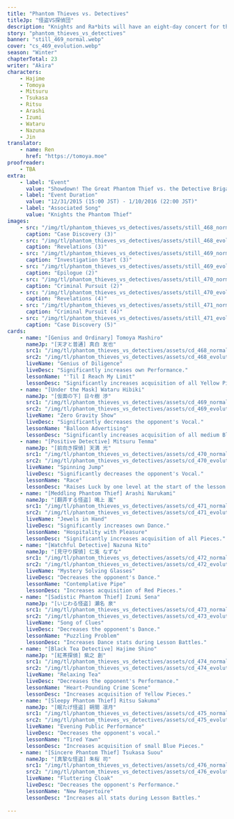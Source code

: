 ```yaml
---
title: "Phantom Thieves vs. Detectives"
titleJp: "怪盗VS探偵団"
description: "Knights and Ra*bits will have an eight-day concert for the new S3 tier. They're split into two groups: phantom thieves and detectives. But just when the curtains rise, something happened to Tomoya...?!"
story: "phantom_thieves_vs_detectives"
banner: "still_469_normal.webp"
cover: "cs_469_evolution.webp"
season: "Winter"
chapterTotal: 23
writer: "Akira"
characters:
    - Hajime
    - Tomoya
    - Mitsuru
    - Tsukasa
    - Ritsu
    - Arashi
    - Izumi
    - Wataru
    - Nazuna
    - Jin
translator:
    - name: Ren
      href: "https://tomoya.moe" 
proofreader:
    - TBA
extra:
    - label: "Event"
      value: "Showdown! The Great Phantom Thief vs. the Detective Brigade"
    - label: "Event Duration"
      value: "12/31/2015 (15:00 JST) - 1/10/2016 (22:00 JST)"
    - label: "Associated Song"
      value: "Knights the Phantom Thief"  
images:
    - src: "/img/tl/phantom_thieves_vs_detectives/assets/still_468_normal.webp"
      caption: "Case Discovery (3)"
    - src: "/img/tl/phantom_thieves_vs_detectives/assets/still_468_evolution.webp"
      caption: "Revelations (3)"
    - src: "/img/tl/phantom_thieves_vs_detectives/assets/still_469_normal.webp"
      caption: "Investigation Start (3)"
    - src: "/img/tl/phantom_thieves_vs_detectives/assets/still_469_evolution.webp"
      caption: "Epilogue (2)"
    - src: "/img/tl/phantom_thieves_vs_detectives/assets/still_470_normal.webp"
      caption: "Criminal Pursuit (2)"
    - src: "/img/tl/phantom_thieves_vs_detectives/assets/still_470_evolution.webp"
      caption: "Revelations (4)"
    - src: "/img/tl/phantom_thieves_vs_detectives/assets/still_471_normal.webp"
      caption: "Criminal Pursuit (4)"
    - src: "/img/tl/phantom_thieves_vs_detectives/assets/still_471_evolution.webp"
      caption: "Case Discovery (5)"
cards:
    - name: "[Genius and Ordinary] Tomoya Mashiro"
      nameJp: "[天才と普通] 真白 友也"
      src1: "/img/tl/phantom_thieves_vs_detectives/assets/cd_468_normal.webp"
      src2: "/img/tl/phantom_thieves_vs_detectives/assets/cd_468_evolution.webp"
      liveName: "Genius of Diligence"
      liveDesc: "Significantly increases own Performance."
      lessonName: "'Til I Reach My Limit"
      lessonDesc: "Significantly increases acquisition of all Yellow Pieces."
    - name: "[Under the Mask] Wataru Hibiki"
      nameJp: "[仮面の下] 日々樹 渉"
      src1: "/img/tl/phantom_thieves_vs_detectives/assets/cd_469_normal.webp"
      src2: "/img/tl/phantom_thieves_vs_detectives/assets/cd_469_evolution.webp"
      liveName: "Zero Gravity Show"
      liveDesc: "Significantly decreases the opponent's Vocal."
      lessonName: "Balloon Advertising"
      lessonDesc: "Significantly increases acquisition of all medium Blue Pieces."
    - name: "[Positive Detective] Mitsuru Tenma"
      nameJp: "[前向き探偵] 天満 光"
      src1: "/img/tl/phantom_thieves_vs_detectives/assets/cd_470_normal.webp"
      src2: "/img/tl/phantom_thieves_vs_detectives/assets/cd_470_evolution.webp"
      liveName: "Spinning Jump"
      liveDesc: "Significantly decreases the opponent's Vocal."
      lessonName: "Race"
      lessonDesc: "Raises Luck by one level at the start of the lesson."
    - name: "[Meddling Phantom Thief] Arashi Narukami"
      nameJp: "[翻弄する怪盗] 鳴上 嵐"
      src1: "/img/tl/phantom_thieves_vs_detectives/assets/cd_471_normal.webp"
      src2: "/img/tl/phantom_thieves_vs_detectives/assets/cd_471_evolution.webp"
      liveName: "Jewels in Hand"
      liveDesc: "Significantly increases own Dance."
      lessonName: "Hospitality with Pleasure"
      lessonDesc: "Significantly increases acquisition of all Pieces."
    - name: "[Watchful Detective] Nazuna Nito"
      nameJp: "[見守り探偵] 仁兎 なずな"
      src1: "/img/tl/phantom_thieves_vs_detectives/assets/cd_472_normal.webp"
      src2: "/img/tl/phantom_thieves_vs_detectives/assets/cd_472_evolution.webp"
      liveName: "Mystery Solving Glasses"
      liveDesc: "Decreases the opponent's Dance."
      lessonName: "Contemplative Pipe"
      lessonDesc: "Increases acquisition of Red Pieces."
    - name: "[Sadistic Phantom Thief] Izumi Sena"
      nameJp: "[いじわる怪盗] 瀬名 泉"
      src1: "/img/tl/phantom_thieves_vs_detectives/assets/cd_473_normal.webp"
      src2: "/img/tl/phantom_thieves_vs_detectives/assets/cd_473_evolution.webp"
      liveName: "Song of Clues"
      liveDesc: "Decreases the opponent's Dance."
      lessonName: "Puzzling Problem"
      lessonDesc: "Increases Dance stats during Lesson Battles."
    - name: "[Black Tea Detective] Hajime Shino"
      nameJp: "[紅茶探偵] 紫之 創"
      src1: "/img/tl/phantom_thieves_vs_detectives/assets/cd_474_normal.webp"
      src2: "/img/tl/phantom_thieves_vs_detectives/assets/cd_474_evolution.webp"
      liveName: "Relaxing Tea"
      liveDesc: "Decreases the opponent's Performance."
      lessonName: "Heart-Pounding Crime Scene"
      lessonDesc: "Increases acquisition of Yellow Pieces."
    - name: "[Sleepy Phantom Thief] Ritsu Sakuma"
      nameJp: "[眠たげ怪盗] 朔間 凛月"
      src1: "/img/tl/phantom_thieves_vs_detectives/assets/cd_475_normal.webp"
      src2: "/img/tl/phantom_thieves_vs_detectives/assets/cd_475_evolution.webp"
      liveName: "Evening Public Performance"
      liveDesc: "Decreases the opponent's vocal."
      lessonName: "Tired Yawn"
      lessonDesc: "Increases acquisition of small Blue Pieces."
    - name: "[Sincere Phantom Thief] Tsukasa Suou"
      nameJp: "[真摯な怪盗] 朱桜 司"
      src1: "/img/tl/phantom_thieves_vs_detectives/assets/cd_476_normal.webp"
      src2: "/img/tl/phantom_thieves_vs_detectives/assets/cd_476_evolution.webp"
      liveName: "Fluttering Cloak"
      liveDesc: "Decreases the opponent's Performance."
      lessonName: "New Repertoire"
      lessonDesc: "Increases all stats during Lesson Battles."
    
---
```

